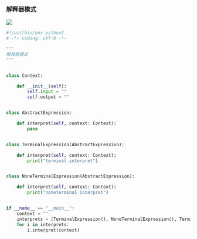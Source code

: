 ### 解释器模式

![](https://upload-images.jianshu.io/upload_images/14073259-e98f5358a06229b4.png?imageMogr2/auto-orient/strip%7CimageView2/2/w/1240)



```python
#!/usr/bin/env python3
# -*- coding: utf-8 -*-

"""
解释器模式
"""


class Context:

    def __init__(self):
        self.input = ""
        self.output = ""


class AbstractExpression:

    def interpret(self, context: Context):
        pass


class TerminalExpression(AbstractExpression):

    def interpret(self, context: Context):
        print("terminal interpret")


class NoneTerminalExpression(AbstractExpression):

    def interpret(self, context: Context):
        print("noneterminal interpret")


if __name__ == "__main__":
    context = ""
    interprets = [TerminalExpression(), NoneTerminalExpression(), TerminalExpression()]
    for i in interprets:
        i.interpret(context)

```



